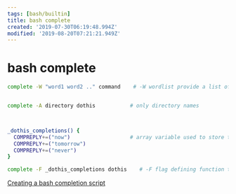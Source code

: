 ```yaml
---
tags: [bash/builtin]
title: bash complete
created: '2019-07-30T06:19:48.994Z'
modified: '2019-08-20T07:21:21.949Z'
---
```


# bash complete

```sh
complete -W "word1 word2 .." command    # -W wordlist provide a list of words for completion


complete -A directory dothis           # only directory names



_dothis_completions() {
  COMPREPLY+=("now")                   # array variable used to store the completions        
  COMPREPLY+=("tomorrow")
  COMPREPLY+=("never")
}

complete -F _dothis_completions dothis    # -F flag defining function that will provide the completions
```
[Creating a bash completion script](https://iridakos.com/tutorials/2018/03/01/bash-programmable-completion-tutorial.html)
